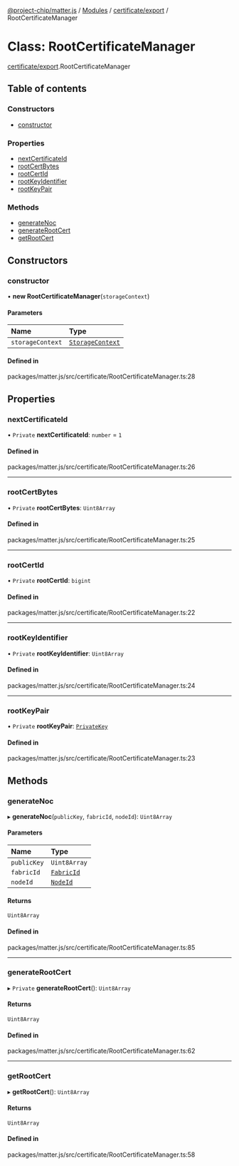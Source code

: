 [@project-chip/matter.js](../README.md) / [Modules](../modules.md) / [certificate/export](../modules/certificate_export.md) / RootCertificateManager

# Class: RootCertificateManager

[certificate/export](../modules/certificate_export.md).RootCertificateManager

## Table of contents

### Constructors

- [constructor](certificate_export.RootCertificateManager.md#constructor)

### Properties

- [nextCertificateId](certificate_export.RootCertificateManager.md#nextcertificateid)
- [rootCertBytes](certificate_export.RootCertificateManager.md#rootcertbytes)
- [rootCertId](certificate_export.RootCertificateManager.md#rootcertid)
- [rootKeyIdentifier](certificate_export.RootCertificateManager.md#rootkeyidentifier)
- [rootKeyPair](certificate_export.RootCertificateManager.md#rootkeypair)

### Methods

- [generateNoc](certificate_export.RootCertificateManager.md#generatenoc)
- [generateRootCert](certificate_export.RootCertificateManager.md#generaterootcert)
- [getRootCert](certificate_export.RootCertificateManager.md#getrootcert)

## Constructors

### constructor

• **new RootCertificateManager**(`storageContext`)

#### Parameters

| Name | Type |
| :------ | :------ |
| `storageContext` | [`StorageContext`](storage_export.StorageContext.md) |

#### Defined in

packages/matter.js/src/certificate/RootCertificateManager.ts:28

## Properties

### nextCertificateId

• `Private` **nextCertificateId**: `number` = `1`

#### Defined in

packages/matter.js/src/certificate/RootCertificateManager.ts:26

___

### rootCertBytes

• `Private` **rootCertBytes**: `Uint8Array`

#### Defined in

packages/matter.js/src/certificate/RootCertificateManager.ts:25

___

### rootCertId

• `Private` **rootCertId**: `bigint`

#### Defined in

packages/matter.js/src/certificate/RootCertificateManager.ts:22

___

### rootKeyIdentifier

• `Private` **rootKeyIdentifier**: `Uint8Array`

#### Defined in

packages/matter.js/src/certificate/RootCertificateManager.ts:24

___

### rootKeyPair

• `Private` **rootKeyPair**: [`PrivateKey`](../modules/crypto_export.md#privatekey)

#### Defined in

packages/matter.js/src/certificate/RootCertificateManager.ts:23

## Methods

### generateNoc

▸ **generateNoc**(`publicKey`, `fabricId`, `nodeId`): `Uint8Array`

#### Parameters

| Name | Type |
| :------ | :------ |
| `publicKey` | `Uint8Array` |
| `fabricId` | [`FabricId`](../modules/datatype_export.md#fabricid) |
| `nodeId` | [`NodeId`](../modules/datatype_export.md#nodeid) |

#### Returns

`Uint8Array`

#### Defined in

packages/matter.js/src/certificate/RootCertificateManager.ts:85

___

### generateRootCert

▸ `Private` **generateRootCert**(): `Uint8Array`

#### Returns

`Uint8Array`

#### Defined in

packages/matter.js/src/certificate/RootCertificateManager.ts:62

___

### getRootCert

▸ **getRootCert**(): `Uint8Array`

#### Returns

`Uint8Array`

#### Defined in

packages/matter.js/src/certificate/RootCertificateManager.ts:58
